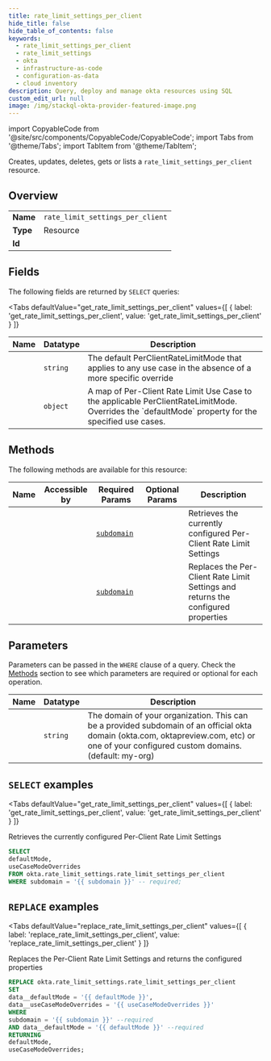 ```yaml
--- 
title: rate_limit_settings_per_client
hide_title: false
hide_table_of_contents: false
keywords:
  - rate_limit_settings_per_client
  - rate_limit_settings
  - okta
  - infrastructure-as-code
  - configuration-as-data
  - cloud inventory
description: Query, deploy and manage okta resources using SQL
custom_edit_url: null
image: /img/stackql-okta-provider-featured-image.png
---
```


import CopyableCode from '@site/src/components/CopyableCode/CopyableCode';
import Tabs from '@theme/Tabs';
import TabItem from '@theme/TabItem';

Creates, updates, deletes, gets or lists a <code>rate_limit_settings_per_client</code> resource.

## Overview
<table><tbody>
<tr><td><b>Name</b></td><td><code>rate_limit_settings_per_client</code></td></tr>
<tr><td><b>Type</b></td><td>Resource</td></tr>
<tr><td><b>Id</b></td><td><CopyableCode code="okta.rate_limit_settings.rate_limit_settings_per_client" /></td></tr>
</tbody></table>

## Fields

The following fields are returned by `SELECT` queries:

<Tabs
    defaultValue="get_rate_limit_settings_per_client"
    values={[
        { label: 'get_rate_limit_settings_per_client', value: 'get_rate_limit_settings_per_client' }
    ]}
>
<TabItem value="get_rate_limit_settings_per_client">

<table>
<thead>
    <tr>
    <th>Name</th>
    <th>Datatype</th>
    <th>Description</th>
    </tr>
</thead>
<tbody>
<tr>
    <td><CopyableCode code="defaultMode" /></td>
    <td><code>string</code></td>
    <td>The default PerClientRateLimitMode that applies to any use case in the absence of a more specific override</td>
</tr>
<tr>
    <td><CopyableCode code="useCaseModeOverrides" /></td>
    <td><code>object</code></td>
    <td>A map of Per-Client Rate Limit Use Case to the applicable PerClientRateLimitMode. Overrides the `defaultMode` property for the specified use cases.</td>
</tr>
</tbody>
</table>
</TabItem>
</Tabs>

## Methods

The following methods are available for this resource:

<table>
<thead>
    <tr>
    <th>Name</th>
    <th>Accessible by</th>
    <th>Required Params</th>
    <th>Optional Params</th>
    <th>Description</th>
    </tr>
</thead>
<tbody>
<tr>
    <td><a href="#get_rate_limit_settings_per_client"><CopyableCode code="get_rate_limit_settings_per_client" /></a></td>
    <td><CopyableCode code="select" /></td>
    <td><a href="#parameter-subdomain"><code>subdomain</code></a></td>
    <td></td>
    <td>Retrieves the currently configured Per-Client Rate Limit Settings</td>
</tr>
<tr>
    <td><a href="#replace_rate_limit_settings_per_client"><CopyableCode code="replace_rate_limit_settings_per_client" /></a></td>
    <td><CopyableCode code="replace" /></td>
    <td><a href="#parameter-subdomain"><code>subdomain</code></a></td>
    <td></td>
    <td>Replaces the Per-Client Rate Limit Settings and returns the configured properties</td>
</tr>
</tbody>
</table>

## Parameters

Parameters can be passed in the `WHERE` clause of a query. Check the [Methods](#methods) section to see which parameters are required or optional for each operation.

<table>
<thead>
    <tr>
    <th>Name</th>
    <th>Datatype</th>
    <th>Description</th>
    </tr>
</thead>
<tbody>
<tr id="parameter-subdomain">
    <td><CopyableCode code="subdomain" /></td>
    <td><code>string</code></td>
    <td>The domain of your organization. This can be a provided subdomain of an official okta domain (okta.com, oktapreview.com, etc) or one of your configured custom domains. (default: my-org)</td>
</tr>
</tbody>
</table>

## `SELECT` examples

<Tabs
    defaultValue="get_rate_limit_settings_per_client"
    values={[
        { label: 'get_rate_limit_settings_per_client', value: 'get_rate_limit_settings_per_client' }
    ]}
>
<TabItem value="get_rate_limit_settings_per_client">

Retrieves the currently configured Per-Client Rate Limit Settings

```sql
SELECT
defaultMode,
useCaseModeOverrides
FROM okta.rate_limit_settings.rate_limit_settings_per_client
WHERE subdomain = '{{ subdomain }}' -- required;
```
</TabItem>
</Tabs>


## `REPLACE` examples

<Tabs
    defaultValue="replace_rate_limit_settings_per_client"
    values={[
        { label: 'replace_rate_limit_settings_per_client', value: 'replace_rate_limit_settings_per_client' }
    ]}
>
<TabItem value="replace_rate_limit_settings_per_client">

Replaces the Per-Client Rate Limit Settings and returns the configured properties

```sql
REPLACE okta.rate_limit_settings.rate_limit_settings_per_client
SET 
data__defaultMode = '{{ defaultMode }}',
data__useCaseModeOverrides = '{{ useCaseModeOverrides }}'
WHERE 
subdomain = '{{ subdomain }}' --required
AND data__defaultMode = '{{ defaultMode }}' --required
RETURNING
defaultMode,
useCaseModeOverrides;
```
</TabItem>
</Tabs>
